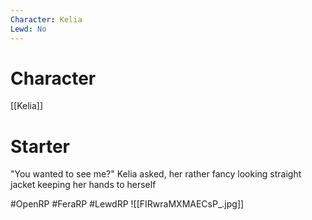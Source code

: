 ```yaml
---
Character: Kelia
Lewd: No
---
```

# Character
[[Kelia]]

# Starter
"You wanted to see me?" Kelia asked, her rather fancy looking straight jacket keeping her hands to herself

#OpenRP #FeraRP #LewdRP 
![[FIRwraMXMAECsP_.jpg]]